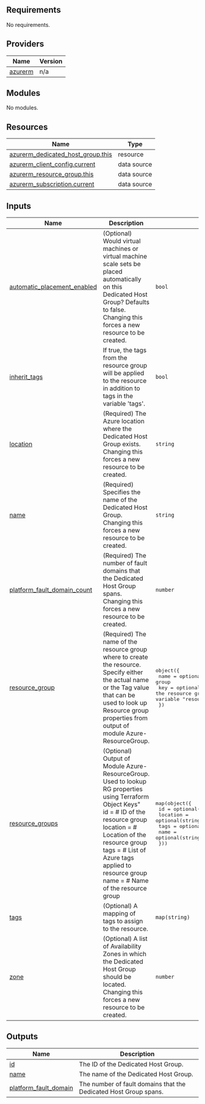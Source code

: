 <!-- BEGIN_TF_DOCS -->
## Requirements

No requirements.

## Providers

| Name | Version |
|------|---------|
| <a name="provider_azurerm"></a> [azurerm](#provider\_azurerm) | n/a |

## Modules

No modules.

## Resources

| Name | Type |
|------|------|
| [azurerm_dedicated_host_group.this](https://registry.terraform.io/providers/hashicorp/azurerm/latest/docs/resources/dedicated_host_group) | resource |
| [azurerm_client_config.current](https://registry.terraform.io/providers/hashicorp/azurerm/latest/docs/data-sources/client_config) | data source |
| [azurerm_resource_group.this](https://registry.terraform.io/providers/hashicorp/azurerm/latest/docs/data-sources/resource_group) | data source |
| [azurerm_subscription.current](https://registry.terraform.io/providers/hashicorp/azurerm/latest/docs/data-sources/subscription) | data source |

## Inputs

| Name | Description | Type | Default | Required |
|------|-------------|------|---------|:--------:|
| <a name="input_automatic_placement_enabled"></a> [automatic\_placement\_enabled](#input\_automatic\_placement\_enabled) | (Optional) Would virtual machines or virtual machine scale sets be placed automatically on this Dedicated Host Group? Defaults to false. Changing this forces a new resource to be created. | `bool` | `false` | no |
| <a name="input_inherit_tags"></a> [inherit\_tags](#input\_inherit\_tags) | If true, the tags from the resource group will be applied to the resource in addition to tags in the variable 'tags'. | `bool` | `false` | no |
| <a name="input_location"></a> [location](#input\_location) | (Required) The Azure location where the Dedicated Host Group exists. Changing this forces a new resource to be created. | `string` | n/a | yes |
| <a name="input_name"></a> [name](#input\_name) | (Required) Specifies the name of the Dedicated Host Group. Changing this forces a new resource to be created. | `string` | n/a | yes |
| <a name="input_platform_fault_domain_count"></a> [platform\_fault\_domain\_count](#input\_platform\_fault\_domain\_count) | (Required) The number of fault domains that the Dedicated Host Group spans. Changing this forces a new resource to be created. | `number` | n/a | yes |
| <a name="input_resource_group"></a> [resource\_group](#input\_resource\_group) | (Required) The name of the resource group where to create the resource. Specify either the actual name or the Tag value that can be used to look up Resource group properties from output of module Azure-ResourceGroup. | <pre>object({<br>    name = optional(string) # Name of the resource group<br>    key  = optional(string) # Terraform Object Key to use to find the resource group from output of module Azure-ResourceGroup supplied to variable "resource_groups"<br>  })</pre> | n/a | yes |
| <a name="input_resource_groups"></a> [resource\_groups](#input\_resource\_groups) | (Optional) Output of Module Azure-ResourceGroup. Used to lookup RG properties using Terraform Object Keys"<br>    id       = # ID of the resource group<br>    location = # Location of the resource group<br>    tags     = # List of Azure tags applied to resource group<br>    name     = # Name of the resource group | <pre>map(object({<br>    id       = optional(string)<br>    location = optional(string)<br>    tags     = optional(map(string))<br>    name     = optional(string)<br>  }))</pre> | `{}` | no |
| <a name="input_tags"></a> [tags](#input\_tags) | (Optional) A mapping of tags to assign to the resource. | `map(string)` | `{}` | no |
| <a name="input_zone"></a> [zone](#input\_zone) | (Optional) A list of Availability Zones in which the Dedicated Host Group should be located. Changing this forces a new resource to be created. | `number` | `null` | no |

## Outputs

| Name | Description |
|------|-------------|
| <a name="output_id"></a> [id](#output\_id) | The ID of the Dedicated Host Group. |
| <a name="output_name"></a> [name](#output\_name) | The name of the Dedicated Host Group. |
| <a name="output_platform_fault_domain"></a> [platform\_fault\_domain](#output\_platform\_fault\_domain) | The number of fault domains that the Dedicated Host Group spans. |
<!-- END_TF_DOCS -->